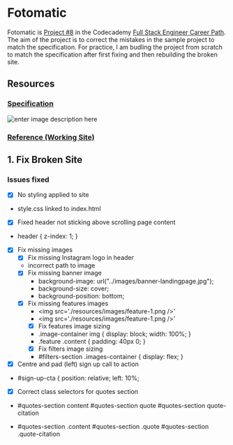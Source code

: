 # Fotomatic
Fotomatic is [Project #8](https://www.codecademy.com/journeys/full-stack-engineer/paths/fscj-22-web-development-foundations/tracks/fscj-22-making-a-website-responsive/modules/wdcp-22-learn-css-documentation-and-debugging-679e7a04-ff8b-4693-a364-fa420794d1be/informationals/f1-2-c1p1-fotomatic) in the Codecademy [Full Stack Engineer Career Path](https://www.codecademy.com/career-journey/full-stack-engineer).  The aim of the project is to correct the mistakes in the sample project to match the specification.  For practice, I am budling the project from scratch to match the specification after first fixing and then rebuilding the broken site.

## Resources
### [Specification](https://content.codecademy.com/courses/freelance-1/capstone-1/specs/fotomatic_spec_landing_v2.png?_gl=1*zz9e2o*_ga*MjI5MTY3NjMzLjE2NjQxNzE0MTU.*_ga_3LRZM6TM9L*MTY3NzY0NTY2Ny42Mi4xLjE2Nzc2NDcyNTMuNDMuMC4w)
![enter image description here](https://content.codecademy.com/courses/freelance-1/capstone-1/specs/fotomatic_spec_landing_v2.png?_gl=1*zz9e2o*_ga*MjI5MTY3NjMzLjE2NjQxNzE0MTU.*_ga_3LRZM6TM9L*MTY3NzY0NTY2Ny42Mi4xLjE2Nzc2NDcyNTMuNDMuMC4w)

### [Reference (Working Site)](https://content.codecademy.com/courses/freelance-1/capstone-1/solution/index.html?_gl=1*t7f2ie*_ga*MjI5MTY3NjMzLjE2NjQxNzE0MTU.*_ga_3LRZM6TM9L*MTY3NzY0OTkyOS42My4xLjE2Nzc2NTAxMDkuNTcuMC4w)

## 1. Fix Broken Site
### Issues fixed
- [x] No styling applied to site
-  style.css linked to index.html
- [x] Fixed header not sticking above scrolling page content
-  header  {
z-index:  1;
}
- [x] Fix missing images
	- [x] Fix missing Instagram logo in header
	-   incorrect path to image
	- [x] Fix missing banner image
		- background-image:  url("../images/banner-landingpage.jpg");
		- background-size:  cover;
		- background-position:  bottom;
	- [x] Fix missing features images
		- <img  src='./resources/images/feature-1.png  />'
		- 	<img  src='./resources/images/feature-1.png  />' 
		- [x] Fix features image sizing
		- .image-container  img  {
				display:  block;
				width:  100%;
				}
		- .feature  .content  {
				padding:  40px  0;
		}
		- [x] Fix filters image sizing
		- #filters-section  .images-container  {
display:  flex;
}
- [x] Centre and pad (left) sign up call to action
- #sign-up-cta  {
position:  relative;
left:  10%;
- [x] Correct class selectors for quotes section
-  #quotes-section content 
#quotes-section quote 
#quotes-section quote-citation

- #quotes-section .content 
#quotes-section .quote 
#quotes-section .quote-citation

